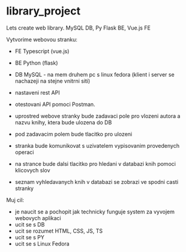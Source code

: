 # library_project
Lets create web library. MySQL DB, Py Flask BE, Vue.js FE

Vytvorime webovou stranku:
- FE Typescript (vue.js)
- BE Python (flask)
- DB MySQL - na mem druhem pc s linux fedora (klient i server se nachazeji na stejne vnitrni siti)
- nastaveni rest API
- otestovani API pomoci Postman.

- uprostred webove stranky bude zadavaci pole pro vlozeni autora a nazvu knihy, ktera bude ulozena do DB
- pod zadavacim polem bude tlacitko pro ulozeni
- stranka bude komunikovat s uzivatelem vypisovanim provedenych operaci
- na strance bude dalsi tlacitko pro hledani v databazi knih pomoci klicovych slov
- seznam vyhledavanych knih v databazi se zobrazi ve spodni casti stranky

Muj cil:
- je naucit se a pochopit jak technicky funguje system za vyvojem webovych aplikaci
- ucit se s DB
- ucit se rozumet HTML, CSS, JS, TS
- ucit se s PY
- ucit se s Linux Fedora
